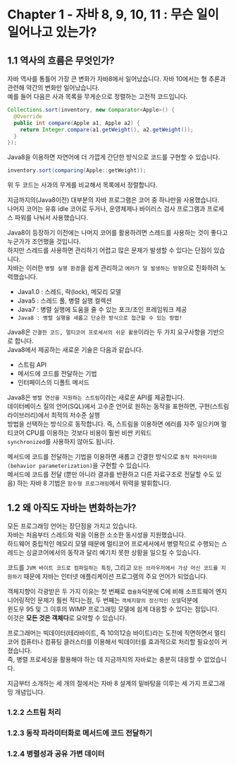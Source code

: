 # Chapter 1 - 자바 8, 9, 10, 11 : 무슨 일이 일어나고 있는가?
## 1.1 역사의 흐름은 무엇인가?
자바 역사를 통틀어 가장 큰 변화가 자바8에서 일어났습니다. 자바 10에서는 형 추론과 관련해 약간의 변화만 일어났습니다.  
예를 들어 다음은 사과 목록을 무게순으로 정렬하는 고전적 코드입니다.  
```java
Collections.sort(inventory, new Comparator<Apple>() {
  @Override
  public int compare(Apple a1, Apple a2) {
    return Integer.compare(a1.getWeight(), a2.getWeight());
  }
});
```
Java8을 이용하면 자연어에 더 가깝게 간단한 방식으로 코드를 구현할 수 있습니다.
```java
inventory.sort(comparing(Apple::getWeight));
```
위 두 코드는 사과의 무게를 비교해서 목록에서 정렬합니다.  
  
지금까지의(Java8이전) 대부분의 자바 프로그램은 코어 중 하나만을 사용했습니다.  
나머지 코어는 유휴 idle 코어로 두거나, 운영체제나 바이러스 검사 프로그램과 프로세스 파워를 나눠서 사용했습니다.  
  
Java8이 등장하기 이전에는 나머지 코어를 활용하려면 스레드를 사용하는 것이 좋다고 누군가가 조언했을 것입니다.  
하지만 스레드를 사용하면 관리하기 어렵고 많은 문제가 발생할 수 있다는 단점이 있습니다.  
자바는 이러한 `병렬 실행 환경`을 쉽게 관리하고 `에러가 덜 발생하는 방향`으로 진화하려 노력했습니다.  
  
- Java1.0 : 스레드, 락(lock), 메모리 모델  
- Java5 : 스레드 풀, 병렬 실행 컬렉션  
- Java7 : 병렬 실행에 도움을 줄 수 있는 포크/조인 프레임워크 제공   
- `Java8 : 병렬 실행을 새롭고 단순한 방식으로 접근할 수 있는 방법!`  
  
Java8은 `간결한 코드, 멀티코어 프로세서의 쉬운 활용`이라는 두 가지 요구사항을 기반으로 합니다.  
Java8에서 제공하는 새로운 기술은 다음과 같습니다.  
- 스트림 API  
- 메서드에 코드를 전달하는 기법  
- 인터페이스의 디폴트 메서드  
  
Java8은 `병렬 연산을 지원하는 스트림`이라는 새로운 API를 제공합니다.  
데이터베이스 질의 언어(SQL)에서 고수준 언어로 원하는 동작을 표현하면, 구현(스트림 라이브러리)에서 최적의 저수준 실행  
방법을 선택하는 방식으로 동작합니다. 즉, 스트림을 이용하면 에러를 자주 일으키며 멀티코어 CPU를 이용하는 것보다 비용이 훨씬 비싼 키워드  
`synchronized`를 사용하지 않아도 됩니다.  
  
메서드에 코드를 전달하는 기법을 이용하면 새롭고 간결한 방식으로 `동작 파라미터화(behavior parameterization)`을 구현할 수 있습니다.  
메서드에 코드를 전달 (뿐만 아니라 결과를 반환하고 다른 자료구조로 전달할 수도 있음) 하는 자바 8 기법은 `함수형 프로그래밍`에서 위력을 발휘합니다.  
  
## 1.2 왜 아직도 자바는 변화하는가? 
모든 프로그래밍 언어는 장단점을 가지고 있습니다.  
자바는 처음부터 스레드와 락을 이용한 소소한 동시성을 지원했습니다.  
하드웨어 중립적인 메모리 모델 때문에 멀티코어 프로세서에서 병렬적으로 수행되는 스레드는 싱글코어에서의 동작과 달리 예기치 못한 상황을 일으킬 수 있습니다.  
  
코드를 `JVM 바이트 코드로 컴파일하는 특징`, 그리고 `모든 브라우저에서 가상 머신 코드를 지원하기` 때문에 자바는 인터넷 애플리케이션 프로그램의 주요 언어가 되었습니다.  
  
객체지향이 각광받은 두 가지 이유는 첫 번째로 `캡슐화`덕분에 C에 비해 소프트웨어 엔지니어링적인 문제가 훨씬 적다는점, 두 번째는 `객체지향의 정신적인 모델`덕분에  
윈도우 95 및 그 이후의 WIMP 프로그래밍 모델에 쉽게 대응할 수 있다는 점입니다.  
이것은 **모든 것은 객체다**로 요약할 수 있습니다.  
  
프로그래머는 빅데이터(테라바이트, 즉 10의12승 바이트)라는 도전에 직면하면서 멀티코어 컴퓨터나 컴퓨팅 클러스터를 이용해서 빅데이터를 효과적으로 처리할 필요성이 커졌습니다.  
즉, 병렬 프로세싱을 활용해야 하는 데 지금까지의 자바로는 충분히 대응할 수 없었습니다.  
  
지금부터 소개하는 세 개의 절에서는 자바 8 설계의 밑바탕을 이루는 세 가지 프로그래밍 개념입니다.  
### 1.2.2 스트림 처리

### 1.2.3 동작 파라미터화로 메서드에 코드 전달하기

### 1.2.4 병렬성과 공유 가변 데이터




